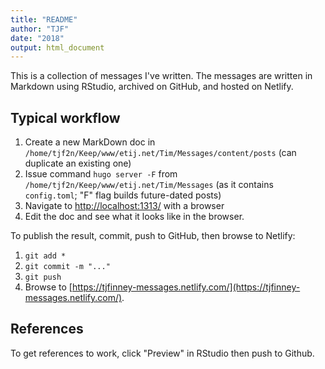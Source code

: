 ```yaml
---
title: "README"
author: "TJF"
date: "2018"
output: html_document
---
```


This is a collection of messages I've written. The messages are written in Markdown using RStudio, archived on GitHub, and hosted on Netlify.

## Typical workflow

1. Create a new MarkDown doc in `/home/tjf2n/Keep/www/etij.net/Tim/Messages/content/posts` (can duplicate an existing one)
2. Issue command `hugo server -F` from `/home/tjf2n/Keep/www/etij.net/Tim/Messages` (as it contains `config.toml`; "F" flag builds future-dated posts)
3. Navigate to [http://localhost:1313/](http://localhost:1313/) with a browser
4. Edit the doc and see what it looks like in the browser.

To publish the result, commit, push to GitHub, then browse to Netlify:

1. `git add *`
2. `git commit -m "..."`
3. `git push`
4. Browse to [https://tjfinney-messages.netlify.com/](https://tjfinney-messages.netlify.com/).

## References

To get references to work, click "Preview" in RStudio then push to Github.
